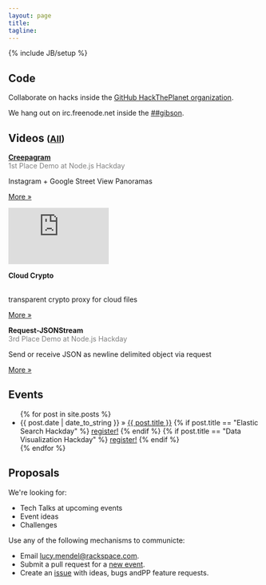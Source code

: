 ```yaml
---
layout: page
title:
tagline: 
---
```

{% include JB/setup %}

## Code

Collaborate on hacks inside the [GitHub HackThePlanet organization](https://github.com/HackThePlanet ). 

We hang out on irc.freenode.net inside the [##gibson](irc://irc.freenode.net:4443/%23%23gibson ).

## Videos <small>(<a href="/videos.html">All</a>)</small>

<div class="row" style="margin-bottom: 10px;">
  <div class="span3">
    <p><b><a href="http://creepagram.com/">Creepagram</a></b><br /><span style="color:grey;">1st Place Demo at Node.js Hackday</span></p>
    <p>Instagram + Google Street View Panoramas</p>
    <p><a href="https://github.com/mindflash/creepagram" class="btn btn">More &raquo;</a></p>
    <iframe src="http://player.vimeo.com/video/38053195?portrait=0" width="201" height="113" frameborder="0" >
      Creepagram
    </iframe>
  </div>

  <div class="span3">
    <p><b>Cloud Crypto</b><br /><span>&nbsp;</span></p>
    <p>transparent crypto proxy for cloud files</p>
    <p><a href="https://github.com/philips/cloudfiles-crypto-proxy" class="btn btn">More &raquo;</a></p>
  </div>

  <div class="span3">
    <p><b>Request-JSONStream</b><br /><span style="color:grey;">3rd Place Demo at Node.js Hackday</span></p>
    <p>Send or receive JSON as newline delimited object via request</p>
    <p><a href="https://github.com/smurthas/Request-JSONStream" class="btn btn">More &raquo;</a></p>
  </div>
</div>

## Events

<ul class="posts">
  {% for post in site.posts %}
    <li>
      <span>{{ post.date | date_to_string }}</span> &raquo; <a href="{{ BASE_PATH }}{{ post.url }}">{{ post.title }}</a>
      {% if post.title == "Elastic Search Hackday" %}
        <span class="label label-warning"><a href="http://elasticsearchhackday.eventbrite.com/">register!</a></span>
      {% endif %}
      {% if post.title == "Data Visualization Hackday" %}
        <span class="label label-warning"><a href="http://datavizhackday.eventbrite.com/">register!</a></span>
      {% endif %}
    </li>
  {% endfor %}
</ul>

## Proposals

We're looking for:

<ul>
  <li>Tech Talks at upcoming events</li>
  <li>Event ideas</li>
  <li>Challenges</li>
</ul>

Use any of the following mechanisms to communicte:

<ul>
  <li>Email <a href="mailto:lucy.mendel@rackspace.com">lucy.mendel@rackspace.com</a>.</li>
  <li>Submit a pull request for a <a href="https://github.com/HackThePlanet/hacktheplanet.github.com/tree/master/_posts">new event</a>.</li>
  <li>Create an <a href="http://github.com/hacktheplanet/hacktheplanet.github.com/issues">issue</a> with ideas, bugs andPP feature requests.</li>
</ul>
